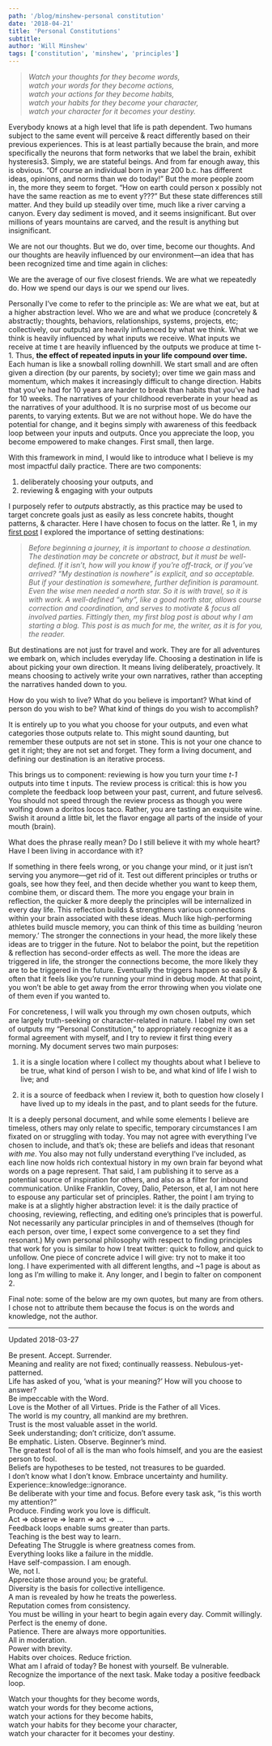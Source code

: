 ```yaml
---
path: '/blog/minshew-personal constitution'
date: '2018-04-21'
title: 'Personal Constitutions'
subtitle: 
author: 'Will Minshew'
tags: ['constitution', 'minshew', 'principles']
---
```


> *Watch your thoughts for they become words,*  
> *watch your words for they become actions,*  
> *watch your actions for they become habits,*  
> *watch your habits for they become your character,*  
> *watch your character for it becomes your destiny.*  

Everybody knows at a high level that life is path dependent. Two humans subject to the same event will perceive & react differently based on their previous experiences. This is at least partially because the brain, and more specifically the neurons that form networks that we label the brain, exhibit hysteresis3. Simply, we are stateful beings. And from far enough away, this is obvious. “Of course an individual born in year 200 b.c. has different ideas, opinions, and norms than we do today!” But the more people zoom in, the more they seem to forget. “How on earth could person x possibly not have the same reaction as me to event y???” But these state differences still matter. And they build up steadily over time, much like a river carving a canyon. Every day sediment is moved, and it seems insignificant. But over millions of years mountains are carved, and the result is anything but insignificant.

We are not our thoughts. But we do, over time, become our thoughts. And our thoughts are heavily influenced by our environment—an idea that has been recognized time and time again in cliches:

We are the average of our five closest friends.
We are what we repeatedly do.
How we spend our days is our we spend our lives.

Personally I’ve come to refer to the principle as: We are what we eat, but at a higher abstraction level. Who we are and what we produce (concretely & abstractly; thoughts, behaviors, relationships, systems, projects, etc; collectively, our outputs) are heavily influenced by what we think. What we think is heavily influenced by what inputs we receive. What inputs we receive at time t are heavily influenced by the outputs we produce at time t-1. Thus, **the effect of repeated inputs in your life compound over time.** Each human is like a snowball rolling downhill. We start small and are often given a direction (by our parents, by society); over time we gain mass and momentum, which makes it increasingly difficult to change direction. Habits that you’ve had for 10 years are harder to break than habits that you’ve had for 10 weeks. The narratives of your childhood reverberate in your head as the narratives of your adulthood. It is no surprise most of us become our parents, to varying extents. But we are not without hope. We do have the potential for change, and it begins simply with awareness of this feedback loop between your inputs and outputs. Once you appreciate the loop, you become empowered to make changes. First small, then large.

With this framework in mind, I would like to introduce what I believe is my most impactful daily practice. There are two components:

1. deliberately choosing your outputs, and
2. reviewing & engaging with your outputs

I purposely refer to *outputs* abstractly, as this practice may be used to target concrete goals just as easily as less concrete habits, thought patterns, & character. Here I have chosen to focus on the latter. Re 1, in my [first post](http://www.willminshew.com/2017/10/24/why-write-a-blog/) I explored the importance of setting destinations:

> *Before beginning a journey, it is important to choose a destination. The destination may be concrete or abstract, but it must be well-defined. If it isn’t, how will you know if you’re off-track, or if you’ve arrived? “My destination is nowhere” is explicit, and so acceptable. But if your destination is somewhere, further definition is paramount. Even the wise men needed a north star. So it is with travel, so it is with work. A well-defined “why”, like a good north star, allows course correction and coordination, and serves to motivate & focus all involved parties. Fittingly then, my first blog post is about why I am starting a blog. This post is as much for me, the writer, as it is for you, the reader.*

But destinations are not just for travel and work. They are for all adventures we embark on, which includes everyday life. Choosing a destination in life is about picking your own direction. It means living deliberately, proactively. It means choosing to actively write your own narratives, rather than accepting the narratives handed down to you.

How do you wish to live?
What do you believe is important?
What kind of person do you wish to be?
What kind of things do you wish to accomplish?

It is entirely up to you what you choose for your outputs, and even what categories those outputs relate to. This might sound daunting, but remember these outputs are not set in stone. This is not your one chance to get it right; they are not set and forget. They form a living document, and defining our destination is an iterative process.

This brings us to component: reviewing is how you turn your time *t-1* outputs into time t inputs. The review process is critical: this is how you complete the feedback loop between your past, current, and future selves6. You should not speed through the review process as though you were wolfing down a doritos locos taco. Rather, you are tasting an exquisite wine. Swish it around a little bit, let the flavor engage all parts of the inside of your mouth (brain).

What does the phrase really mean?
Do I still believe it with my whole heart?
Have I been living in accordance with it?

If something in there feels wrong, or you change your mind, or it just isn’t serving you anymore—get rid of it. Test out different principles or truths or goals, see how they feel, and then decide whether you want to keep them, combine them, or discard them. The more you engage your brain in reflection, the quicker & more deeply the principles will be internalized in every day life. This reflection builds & strengthens various connections within your brain associated with these ideas. Much like high-performing athletes build muscle memory, you can think of this time as building ‘neuron memory.’ The stronger the connections in your head, the more likely these ideas are to trigger in the future. Not to belabor the point, but the repetition & reflection has second-order effects as well. The more the ideas are triggered in life, the stronger the connections become, the more likely they are to be triggered in the future. Eventually the triggers happen so easily & often that it feels like you’re running your mind in debug mode. At that point, you won’t be able to get away from the error throwing when you violate one of them even if you wanted to.

For concreteness, I will walk you through my own chosen outputs, which are largely truth-seeking or character-related in nature. I label my own set of outputs my “Personal Constitution,” to appropriately recognize it as a formal agreement with myself, and I try to review it first thing every morning. My document serves two main purposes:

1. it is a single location where I collect my thoughts about what I believe to be true, what kind of person I wish to be, and what kind of life I wish to live; and

2. it is a source of feedback when I review it, both to question how closely I have lived up to my ideals in the past, and to plant seeds for the future.


It is a deeply personal document, and while some elements I believe are timeless, others may only relate to specific, temporary circumstances I am fixated on or struggling with today. You may not agree with everything I’ve chosen to include, and that’s ok; these are beliefs and ideas that resonant *with me*. You also may not fully understand everything I’ve included, as each line now holds rich contextual history in my own brain far beyond what words on a page represent. That said, I am publishing it to serve as a potential source of inspiration for others, and also as a filter for inbound communication. Unlike Franklin, Covey, Dalio, Peterson, et al, I am not here to espouse any particular set of principles. Rather, the point I am trying to make is at a slightly higher abstraction level: it is the daily practice of choosing, reviewing, reflecting, and editing one’s principles that is powerful. Not necessarily any particular principles in and of themselves (though for each person, over time, I expect some convergence to a set they find resonant.) My own personal philosophy with respect to finding principles that work for you is similar to how I treat twitter: quick to follow, and quick to unfollow. One piece of concrete advice I will give: try not to make it too long. I have experimented with all different lengths, and ~1 page is about as long as I’m willing to make it. Any longer, and I begin to falter on component 2.

Final note: some of the below are my own quotes, but many are from others. I chose not to attribute them because the focus is on the words and knowledge, not the author.

--- 
Updated 2018-03-27

Be present. Accept. Surrender.  
Meaning and reality are not fixed; continually reassess. Nebulous-yet-patterned.  
Life has asked of you, ‘what is your meaning?’ How will you choose to answer?  
Be impeccable with the Word.  
Love is the Mother of all Virtues. Pride is the Father of all Vices.  
The world is my country, all mankind are my brethren.  
Trust is the most valuable asset in the world.  
Seek understanding; don’t criticize, don’t assume.  
Be emphatic. Listen. Observe. Beginner’s mind.  
The greatest fool of all is the man who fools himself, and you are the easiest person to fool.  
Beliefs are hypotheses to be tested, not treasures to be guarded.  
I don’t know what I don’t know. Embrace uncertainty and humility.  
Experience::knowledge::ignorance.  
Be deliberate with your time and focus. Before every task ask, “is this worth my attention?”  
Produce. Finding work you love is difficult.  
Act => observe => learn => act => …  
Feedback loops enable sums greater than parts.  
Teaching is the best way to learn.  
Defeating The Struggle is where greatness comes from.  
Everything looks like a failure in the middle.  
Have self-compassion. I am enough.  
We, not I.  
Appreciate those around you; be grateful.  
Diversity is the basis for collective intelligence.  
A man is revealed by how he treats the powerless.  
Reputation comes from consistency.  
You must be willing in your heart to begin again every day. Commit willingly.  
Perfect is the enemy of done.  
Patience. There are always more opportunities.  
All in moderation.  
Power with brevity.  
Habits over choices. Reduce friction.  
What am I afraid of today? Be honest with yourself. Be vulnerable.  
Recognize the importance of the next task. Make today a positive feedback loop.  

Watch your thoughts for they become words,  
watch your words for they become actions,  
watch your actions for they become habits,  
watch your habits for they become your character,  
watch your character for it becomes your destiny.  